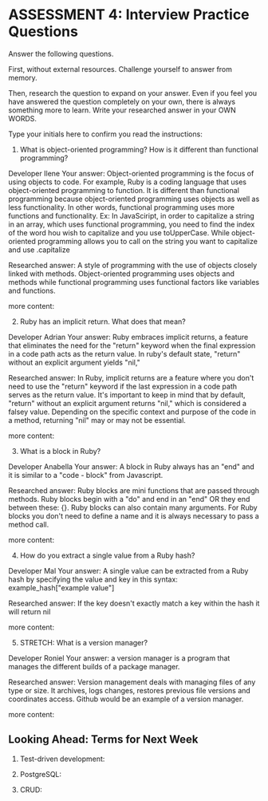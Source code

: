 # ASSESSMENT 4: Interview Practice Questions

Answer the following questions.

First, without external resources. Challenge yourself to answer from memory.

Then, research the question to expand on your answer. Even if you feel you have answered the question completely on your own, there is always something more to learn. Write your researched answer in your OWN WORDS.

Type your initials here to confirm you read the instructions:

1. What is object-oriented programming? How is it different than functional programming?

Developer Ilene
Your answer: Object-oriented programming is the focus of using objects to code. For example, Ruby is a coding language that uses object-oriented programming to function. It is different than functional programming because object-oriented programming uses objects as well as less functionality. In other words, functional programming uses more functions and functionality. Ex: In JavaSciript, in order to capitalize a string in an array, which uses functional programming, you need to find the index of the word hou wish to capitalize and you use toUpperCase. While object-oriented programming allows you to call on the string you want to capitalize and use .capitalize

Researched answer: A style of programming with the use of objects closely linked with methods. Object-oriented programming uses objects and methods while functional programming uses functional factors like variables and functions.

more content:

2. Ruby has an implicit return. What does that mean?

Developer Adrian
Your answer: Ruby embraces implicit returns, a feature that eliminates the need for the "return" keyword when the final expression in a code path acts as the return value. In ruby's default state, "return" without an explicit argument yields "nil,"

Researched answer: In Ruby, implicit returns are a feature where you don't need to use the "return" keyword if the last expression in a code path serves as the return value. It's important to keep in mind that by default, "return" without an explicit argument returns "nil," which is considered a falsey value. Depending on the specific context and purpose of the code in a method, returning "nil" may or may not be essential.

more content:

3. What is a block in Ruby?

Developer Anabella
Your answer: A block in Ruby always has an "end" and it is similar to a "code - block" from Javascript.

Researched answer: Ruby blocks are mini functions that are passed through methods. Ruby blocks begin with a "do" and end in an "end" OR they end between these: {}. Ruby blocks can also contain many arguments. For Ruby blocks you don't need to define a name and it is always necessary to pass a method call.

more content:

4. How do you extract a single value from a Ruby hash?

Developer Mal
Your answer: A single value can be extracted from a Ruby hash by specifying the value and key in this syntax: example_hash["example value"]

Researched answer: If the key doesn't exactly match a key within the hash it will return nil

more content: 

5. STRETCH: What is a version manager?

Developer Roniel
Your answer: a version manager is a program that manages the different builds of a package manager.

Researched answer: Version management deals with managing files of any type or size. It archives, logs changes, restores previous file versions and coordinates access. Github would be an example of a version manager.

more content:

## Looking Ahead: Terms for Next Week

1. Test-driven development:

2. PostgreSQL:

3. CRUD:

